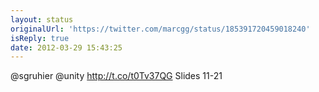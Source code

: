 ```yaml
---
layout: status
originalUrl: 'https://twitter.com/marcgg/status/185391720459018240'
isReply: true
date: 2012-03-29 15:43:25
---
```


@sgruhier @unity http://t.co/t0Tv37QG Slides 11-21
